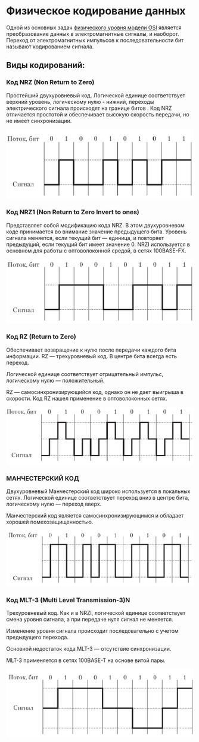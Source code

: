 Физическое кодирование данных
========================

Одной из основных задач [физического уровня модели OSI](OSI%2F%D1%84%D0%B8%D0%B7%D0%B8%D1%87%D0%B5%D1%81%D0%BA%D0%B8%D0%B9%20%28L1%2C%20physical%20layer%29.md) является преобразование данных в электромагнитные сигналы, и наоборот. Переход от электромагнитных импульсов к последовательности бит называют кодированием сигнала.

## Виды кодирований:

### Код NRZ (Non Return to Zero)
Простейший двухуровневый код. Логической единице соответствует верхний уровень, логическому нулю - нижний, переходы электрического сигнала происходят на границе битов . Код NRZ отличается простотой и обеспечивает высокую скорость передачи, но не имеет синхронизации.

![NRZ coding](../media/qownnotes-media-TgTaTV.png)

### Код NRZ1 (Non Return to Zero Invert to ones)
Представляет собой модификацию кода NRZ. В этом двухуровневом коде принимается во внимание значение предыдущего бита. Уровень сигнала меняется, если текущий бит — единица, и повторяет предыдущий, если текущий бит имеет значение 0. NRZI используется в основном для работы с оптоволоконной средой, в сетях 100BASE-FX.

![NRZ1 coding](../media/qownnotes-media-khADQK.png)

### Код RZ (Return to Zero)
Обеспечивает возвращение к нулю после передачи каждого бита информации. RZ — трехуровневый код. В центре бита всегда есть переход.

Логической единице соответствует отрицательный импульс, логическому нулю — положительный.

RZ — самосинхронизирующийся код, однако он не дает выигрыша в скорости. Код RZ нашел применение в оптоволоконных сетях.

![RZ coding](../media/qownnotes-media-raFrYx.png)

### МАНЧЕСТЕРСКИЙ КОД
Двухуровневый Манчестерский код широко используется в локальных сетях. Логической единице соответствует переход вниз в центре бита, логическому нулю — переход вверх.

Манчестерский код является самосинхронизирующимся и обладает хорошей помехозащищенностью.

![Manchester coding](../media/qownnotes-media-jVEDnd.png)

### Код MLT-3 (Multi Level Transmission-3)N
Трехуровневый код. Как и в NRZI, логической единице соответствует смена уровня сигнала, а при передаче нуля сигнал не меняется.

Изменение уровня сигнала происходит последовательно с учетом предыдущего перехода.

Основной недостаток кода MLT-3 — отсутствие синхронизации.

MLT-3 применяется в сетях 100BASE-T на основе витой пары.

![MLT-3 coding](../media/qownnotes-media-oaawxf.png)
